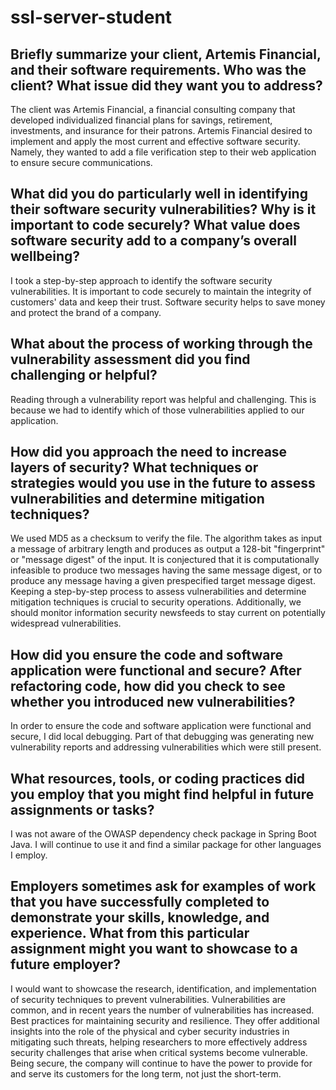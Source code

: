 # ssl-server-student
## Briefly summarize your client, Artemis Financial, and their software requirements. Who was the client? What issue did they want you to address?
The client was Artemis Financial, a financial consulting company that developed individualized financial plans for savings, retirement, investments, and insurance for their patrons.  Artemis Financial desired to implement and apply the most current and effective software security.  Namely, they wanted to add a file verification step to their web application to ensure secure communications.

## What did you do particularly well in identifying their software security vulnerabilities? Why is it important to code securely? What value does software security add to a company’s overall wellbeing?
I took a step-by-step approach to identify the software security vulnerabilities.  It is important to code securely to maintain the integrity of customers' data and keep their trust.  Software security helps to save money and protect the brand of a company.

## What about the process of working through the vulnerability assessment did you find challenging or helpful?
Reading through a vulnerability report was helpful and challenging.  This is because we had to identify which of those vulnerabilities applied to our application.

## How did you approach the need to increase layers of security? What techniques or strategies would you use in the future to assess vulnerabilities and determine mitigation techniques?
We used MD5 as a checksum to verify the file. The algorithm takes as input a message of arbitrary length and produces as output a 128-bit "fingerprint" or "message digest" of the input. It is conjectured that it is computationally infeasible to produce two messages having the same message digest, or to produce any message having a given prespecified target message digest.  Keeping a step-by-step process to assess vulnerabilities and determine mitigation techniques is crucial to security operations.  Additionally, we should monitor information security newsfeeds to stay current on potentially widespread vulnerabilities.

## How did you ensure the code and software application were functional and secure? After refactoring code, how did you check to see whether you introduced new vulnerabilities?
In order to ensure the code and software application were functional and secure, I did local debugging.  Part of that debugging was generating new vulnerability reports and addressing vulnerabilities which were still present.

## What resources, tools, or coding practices did you employ that you might find helpful in future assignments or tasks?
I was not aware of the OWASP dependency check package in Spring Boot Java.  I will continue to use it and find a similar package for other languages I employ.

## Employers sometimes ask for examples of work that you have successfully completed to demonstrate your skills, knowledge, and experience. What from this particular assignment might you want to showcase to a future employer?
I would want to showcase the research, identification, and implementation of security techniques to prevent vulnerabilities.  Vulnerabilities are common, and in recent years the number of vulnerabilities has increased. Best practices for maintaining security and resilience. They offer additional insights into the role of the physical and cyber security industries in mitigating such threats, helping researchers to more effectively address security challenges that arise when critical systems become vulnerable. Being secure, the company will continue to have the power to provide for and serve its customers for the long term, not just the short-term.
